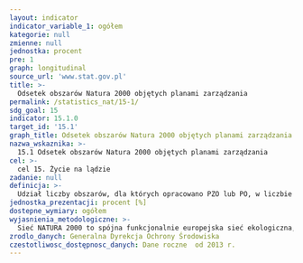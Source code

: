 ```yaml
---
layout: indicator
indicator_variable_1: ogółem
kategorie: null
zmienne: null
jednostka: procent
pre: 1
graph: longitudinal
source_url: 'www.stat.gov.pl'
title: >-
  Odsetek obszarów Natura 2000 objętych planami zarządzania
permalink: /statistics_nat/15-1/
sdg_goal: 15
indicator: 15.1.0
target_id: '15.1'
graph_title: Odsetek obszarów Natura 2000 objętych planami zarządzania
nazwa_wskaznika: >-
  15.1 Odsetek obszarów Natura 2000 objętych planami zarządzania
cel: >-
  cel 15. Życie na lądzie
zadanie: null
definicja: >-
  Udział liczby obszarów, dla których opracowano PZO lub PO, w liczbie wszystkich obszarów Natura 2000 na terenie Polski.
jednostka_prezentacji: procent [%]
dostepne_wymiary: ogółem
wyjasnienia_metodologiczne: >-
  Sieć NATURA 2000 to spójna funkcjonalnie europejska sieć ekologiczna, tworzona w celu zachowania siedlisk przyrodniczych oraz gatunków ważnych dla Wspólnoty Europejskiej. Dwa akty prawne – tzw. Dyrektywa Siedliskowa oraz Dyrektywa Ptasia – przewidują stworzenie systemu obszarów połączonych korytarzami ekologicznymi, czyli fragmentami krajobrazu zagospodarowanymi w sposób umożliwiający migrację, rozprzestrzenianie i wymianę puli genetycznej gatunków.Istotnym instrumentem zarządzania obszarami Natura 2000 jest system ocen oddziaływania na środowisko oraz planowanie jego ochrony.Docelowo, każdy obszar Natura 2000 musi posiadać dokument planistyczny w postaci planu zadań ochronnych (PZO) lub planu ochrony (PO). Sporządza je odpowiednio regionalny dyrektor ochrony środowiska, dyrektor parku narodowego lub urzędu morskiego. Jednakże dla części obszarów Natura 2000, które obszarowo pokrywają się z parkami narodowymi nie ma potrzeby opracowywania odrębnych dokumentów planistycznych wyłacznie dla obszarów Natura 2000, gdyż jest on automatycznie włączany do zakresu planu ochrony dla parku narodowego. Plany zadań ochronnych ustanawiane są w formie zarządzeń wydawanych przez regionalnych dyrektorów ochrony środowiska, a plan ochrony ustanawia rozporządzeniem Minister Środowiska.Wartość wskażnika oznacza udział liczby obszarów, dla których opracowano PZO lub PO, w liczbie wszystkich obszarów Natura 2000 na terenie Polski. Przyjęta wartość bazowa wskaźnika bazuje na wartaściach szacunkowych pokazujących stan rzeczywisty na koniec 2013 r., tj. wskazuje jedynie obszary dla których zostały zakończone prace nad przygotowaniami ww. dokumentów planistycznych. Dane te nie obejmują dokumentów, które były w trakcie przygotowywania oraz tych, które powstały do końca 2015 w ramach realizowanego ogólnopolskiego projektu finansowanego z POIiŚ 2007-2013 pn. Opracowanie planów zadań ochronnych dla obszarów Natura 2000 na obszarze Polski.Wartość docelowa oszacowana jest na podstawie liczby obszarów Natura 2000 w kraju, dla których istnieje obowiązek sporządzania planów zarządzania.
zrodlo_danych: Generalna Dyrekcja Ochrony Środowiska
czestotliwosc_dostępnosc_danych: Dane roczne  od 2013 r.
---
```

